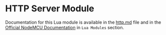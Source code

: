 # HTTP Server Module

Documentation for this Lua module is available in the [http.md](../../docs/en/lua-modules/http.md) file and in the [Official NodeMCU Documentation](https://nodemcu.readthedocs.io/) in `Lua Modules` section.